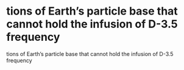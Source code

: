 # tions of Earth’s particle base that cannot hold the infusion of D-3.5 frequency

tions of Earth’s particle base that cannot hold the infusion of D-3.5 frequency